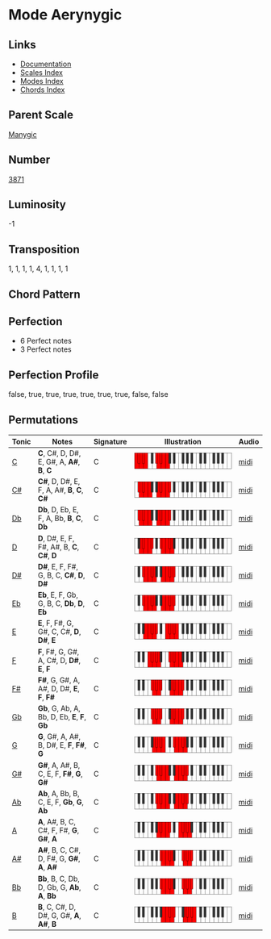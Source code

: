 # Mode Aerynygic

## Links

- [Documentation](README.md)
- [Scales Index](Scales.md)
- [Modes Index](Modes.md)
- [Chords Index](Chords.md)

## Parent Scale

[Manygic](ScaleManygic.md)

## Number

[3871](https://ianring.com/musictheory/scales/3871)

## Luminosity

-1

## Transposition

1, 1, 1, 1, 4, 1, 1, 1, 1

## Chord Pattern



## Perfection

- 6 Perfect notes
- 3 Perfect notes

## Perfection Profile

false, true, true, true, true, true, true, false, false

## Permutations

| Tonic | Notes | Signature | Illustration | Audio |
|-------|-------|-----------|--------------|-------|
| [C](ModeCNaturalAerynygic.md) | **C**, C#, D, D#, E, G#, A, **A#**, **B**, **C** | C | ![CNaturalAerynygic](ModeCNaturalAerynygic.png) | [midi](https://github.com/edipermadi/music/blob/main/docs/ModeCNaturalAerynygic.mid?raw=true) |
| [C#](ModeCSharpAerynygic.md) | **C#**, D, D#, E, F, A, A#, **B**, **C**, **C#** | C | ![CSharpAerynygic](ModeCSharpAerynygic.png) | [midi](https://github.com/edipermadi/music/blob/main/docs/ModeCSharpAerynygic.mid?raw=true) |
| [Db](ModeDFlatAerynygic.md) | **Db**, D, Eb, E, F, A, Bb, **B**, **C**, **Db** | C | ![DFlatAerynygic](ModeDFlatAerynygic.png) | [midi](https://github.com/edipermadi/music/blob/main/docs/ModeDFlatAerynygic.mid?raw=true) |
| [D](ModeDNaturalAerynygic.md) | **D**, D#, E, F, F#, A#, B, **C**, **C#**, **D** | C | ![DNaturalAerynygic](ModeDNaturalAerynygic.png) | [midi](https://github.com/edipermadi/music/blob/main/docs/ModeDNaturalAerynygic.mid?raw=true) |
| [D#](ModeDSharpAerynygic.md) | **D#**, E, F, F#, G, B, C, **C#**, **D**, **D#** | C | ![DSharpAerynygic](ModeDSharpAerynygic.png) | [midi](https://github.com/edipermadi/music/blob/main/docs/ModeDSharpAerynygic.mid?raw=true) |
| [Eb](ModeEFlatAerynygic.md) | **Eb**, E, F, Gb, G, B, C, **Db**, **D**, **Eb** | C | ![EFlatAerynygic](ModeEFlatAerynygic.png) | [midi](https://github.com/edipermadi/music/blob/main/docs/ModeEFlatAerynygic.mid?raw=true) |
| [E](ModeENaturalAerynygic.md) | **E**, F, F#, G, G#, C, C#, **D**, **D#**, **E** | C | ![ENaturalAerynygic](ModeENaturalAerynygic.png) | [midi](https://github.com/edipermadi/music/blob/main/docs/ModeENaturalAerynygic.mid?raw=true) |
| [F](ModeFNaturalAerynygic.md) | **F**, F#, G, G#, A, C#, D, **D#**, **E**, **F** | C | ![FNaturalAerynygic](ModeFNaturalAerynygic.png) | [midi](https://github.com/edipermadi/music/blob/main/docs/ModeFNaturalAerynygic.mid?raw=true) |
| [F#](ModeFSharpAerynygic.md) | **F#**, G, G#, A, A#, D, D#, **E**, **F**, **F#** | C | ![FSharpAerynygic](ModeFSharpAerynygic.png) | [midi](https://github.com/edipermadi/music/blob/main/docs/ModeFSharpAerynygic.mid?raw=true) |
| [Gb](ModeGFlatAerynygic.md) | **Gb**, G, Ab, A, Bb, D, Eb, **E**, **F**, **Gb** | C | ![GFlatAerynygic](ModeGFlatAerynygic.png) | [midi](https://github.com/edipermadi/music/blob/main/docs/ModeGFlatAerynygic.mid?raw=true) |
| [G](ModeGNaturalAerynygic.md) | **G**, G#, A, A#, B, D#, E, **F**, **F#**, **G** | C | ![GNaturalAerynygic](ModeGNaturalAerynygic.png) | [midi](https://github.com/edipermadi/music/blob/main/docs/ModeGNaturalAerynygic.mid?raw=true) |
| [G#](ModeGSharpAerynygic.md) | **G#**, A, A#, B, C, E, F, **F#**, **G**, **G#** | C | ![GSharpAerynygic](ModeGSharpAerynygic.png) | [midi](https://github.com/edipermadi/music/blob/main/docs/ModeGSharpAerynygic.mid?raw=true) |
| [Ab](ModeAFlatAerynygic.md) | **Ab**, A, Bb, B, C, E, F, **Gb**, **G**, **Ab** | C | ![AFlatAerynygic](ModeAFlatAerynygic.png) | [midi](https://github.com/edipermadi/music/blob/main/docs/ModeAFlatAerynygic.mid?raw=true) |
| [A](ModeANaturalAerynygic.md) | **A**, A#, B, C, C#, F, F#, **G**, **G#**, **A** | C | ![ANaturalAerynygic](ModeANaturalAerynygic.png) | [midi](https://github.com/edipermadi/music/blob/main/docs/ModeANaturalAerynygic.mid?raw=true) |
| [A#](ModeASharpAerynygic.md) | **A#**, B, C, C#, D, F#, G, **G#**, **A**, **A#** | C | ![ASharpAerynygic](ModeASharpAerynygic.png) | [midi](https://github.com/edipermadi/music/blob/main/docs/ModeASharpAerynygic.mid?raw=true) |
| [Bb](ModeBFlatAerynygic.md) | **Bb**, B, C, Db, D, Gb, G, **Ab**, **A**, **Bb** | C | ![BFlatAerynygic](ModeBFlatAerynygic.png) | [midi](https://github.com/edipermadi/music/blob/main/docs/ModeBFlatAerynygic.mid?raw=true) |
| [B](ModeBNaturalAerynygic.md) | **B**, C, C#, D, D#, G, G#, **A**, **A#**, **B** | C | ![BNaturalAerynygic](ModeBNaturalAerynygic.png) | [midi](https://github.com/edipermadi/music/blob/main/docs/ModeBNaturalAerynygic.mid?raw=true) |
